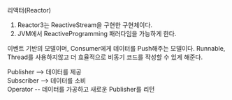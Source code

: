 리액터(Reactor)   

1. Reactor3는 ReactiveStream을 구현한 구현체이다.
2. JVM에서 ReactiveProgramming 패러다임을 가능하게 한다.

이벤트 기반의 모델이며, Consumer에게 데이터를 Push해주는 모델이다.
Runnable, Thread를 사용하지않고 더 효율적으로 비동기 코드를 작성할 수 있게 해준다.


Publisher --> 데이터를 제공   
Subscriber --> 데이터를 소비  
Operator -- 데이터를 가공하고 새로운 Publisher를 리턴 
